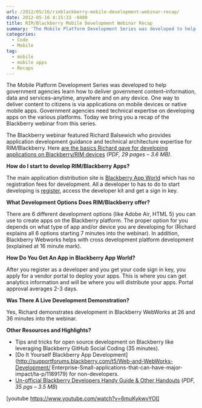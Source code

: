 ```yaml
---
url: /2012/05/16/rimblackberry-mobile-development-webinar-recap/
date: 2012-05-16 4:15:33 -0400
title: RIM/Blackberry Mobile Development Webinar Recap
summary: 'The Mobile Platform Development Series was developed to help government agencies learn how to deliver government content&amp;#8211;information, data and services&amp;#8211;anytime, anywhere and on any device.&nbsp;One way to deliver content to citizens is via applications on mobile devices or&nbsp;native mobile apps. Government agencies need technical expertise on developing apps on the various platforms. Today we bring'
categories:
  - Code
  - Mobile
tag:
  - mobile
  - mobile apps
  - Recaps
---
```


The Mobile Platform Development Series was developed to help government agencies learn how to deliver government content&#8211;information, data and services&#8211;anytime, anywhere and on any device. One way to deliver content to citizens is via applications on mobile devices or native mobile apps. Government agencies need technical expertise on developing apps on the various platforms. Today we bring you a recap of the Blackberry webinar from this series.

The Blackberry webinar featured Richard Balsewich who provides application development guidance and technical architecture expertise for RIM/Blackberry. Here [are the basics Richard gave for developing applications on Blackberry/RIM devices](https://s3.amazonaws.com/sitesusa/wp-content/uploads/sites/212/2012/05/mobile-platform-blackberry-slides.pdf) _(PDF, 29 pages &#8211; 3.6 MB)_.

<p style="text-align: left">
  <strong>How do I start to develop RIM/Blackberry Apps? </strong>
</p>

The main application distribution site is [Blackberry App World](http://appworld.blackberry.com/webstore/?) which has no registration fees for development. All a developer to has to do to start developing is [register](https://appworld.blackberry.com/isvportal/), access the developer kit and get a sign in key.

**What Development Options Does RIM/Blackberry offer?**

There are 6 different development options (like Adobe Air, HTML 5) you can use to create apps on the Blackberry platform. The proper option for you depends on what type of app and/or device you are developing for (Richard explains all 6 options starting 7 minutes into the webinar). In addition, Blackberry Webworks helps with cross development platform development (explained at 16 minute mark).

**How Do You Get An App in Blackberry App World?**

After you register as a developer and you get your code sign in key, you apply for a vendor portal to deploy your apps. This is where you can get analytics information and will be where you will distribute your apps. Portal approval averages 2-3 days.

**Was There A Live Development Demonstration?** 

Yes, Richard demonstrates development in Blackberry WebWorks at 26 and 36 minutes into the webinar.

**Other Resources and Highlights?**

  * Tips and tricks for open source development on Blackberry like leveraging Blackberry GitHub Social Coding (35 minutes).
  * [Do It Yourself Blackberry App Development](http://supportforums.blackberry.com/t5/Web-and-WebWorks-Development/ Enterprise-Small-applications-that-can-have-major-impact/ta-p/1189179) for non-developers.
  * [Un-official Blackberry Developers Handy Guide & Other Handouts](https://s3.amazonaws.com/sitesusa/wp-content/uploads/sites/212/2012/05/mobile-platform-blackberry-devloper-guide.pdf) (_PDF, 35 pgs &#8211; 3.5 MB_)

[youtube https://www.youtube.com/watch?v=6muKykwvYOI]